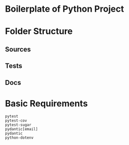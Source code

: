 # Boilerplate of Python Project

# Folder Structure

## Sources

## Tests

## Docs

# Basic Requirements

```
pytest
pytest-cov
pytest-sugar
pydantic[email]
pydantic
python-dotenv
```